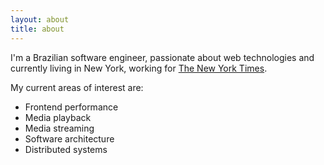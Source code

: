 ```yaml
---
layout: about
title: about
---
```


I'm a Brazilian software engineer, passionate about web technologies and currently living in New
York, working for [The New York Times](https://mobile.nytimes.com).

My current areas of interest are:
- Frontend performance
- Media playback
- Media streaming
- Software architecture
- Distributed systems
